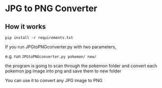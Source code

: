 # JPG to PNG Converter

## How it works
`pip install -r requirements.txt`

If you run JPGtoPNGconverter.py with two parameters, 

e.g. run `JPGtoPNGconverter.py pokemon/ new/`

the program is going to scan through the pokemon folder
and convert each pokemon jpg image into png and save them to new folder

You can use it to convert any JPG image to PNG
